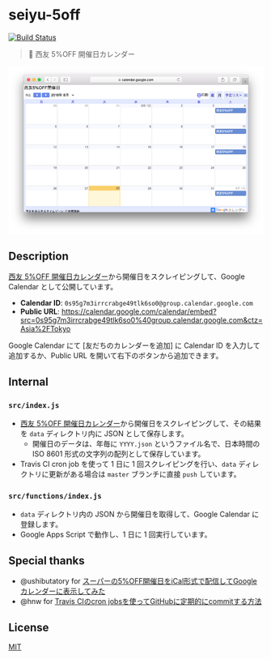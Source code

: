 # seiyu-5off

[![Build Status](https://travis-ci.org/uu1t/seiyu-5off.svg?branch=master)](https://travis-ci.org/uu1t/seiyu-5off)

> :calendar: 西友 5%OFF 開催日カレンダー

![screenshot](./screenshot.png)

## Description

[西友 5%OFF 開催日カレンダー](https://www.seiyu.co.jp/service/5off/)から開催日をスクレイピングして、Google Calendar として公開しています。

- **Calendar ID**: `0s95g7m3irrcrabge49tlk6so0@group.calendar.google.com`
- **Public URL**: https://calendar.google.com/calendar/embed?src=0s95g7m3irrcrabge49tlk6so0%40group.calendar.google.com&ctz=Asia%2FTokyo

Google Calendar にて [友だちのカレンダーを追加] に Calendar ID を入力して追加するか、Public URL を開いて右下のボタンから追加できます。

## Internal

### `src/index.js`

- [西友 5%OFF 開催日カレンダー](https://www.seiyu.co.jp/service/5off/)から開催日をスクレイピングして、その結果を `data` ディレクトリ内に JSON として保存します。
  - 開催日のデータは、年毎に `YYYY.json` というファイル名で、日本時間の ISO 8601 形式の文字列の配列として保存しています。
- Travis CI cron job を使って 1 日に 1 回スクレイピングを行い、`data` ディレクトリに更新がある場合は `master` ブランチに直接 `push` しています。

### `src/functions/index.js`

- `data` ディレクトリ内の JSON から開催日を取得して、Google Calendar に登録します。
- Google Apps Script で動作し、1 日に 1 回実行しています。

## Special thanks

- @ushibutatory for [スーパーの5%OFF開催日をiCal形式で配信してGoogleカレンダーに表示してみた](https://qiita.com/ushibutatory/items/aa49fa2a85a7a0cbad0b)
- @hnw for [Travis CIのcron jobsを使ってGitHubに定期的にcommitする方法](http://d.hatena.ne.jp/hnw/20180706)

## License

[MIT](https://choosealicense.com/licenses/mit/)
